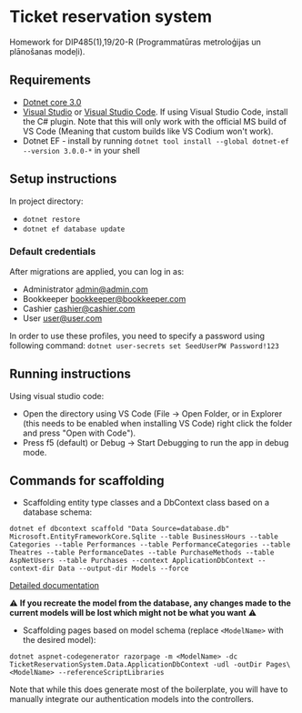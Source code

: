 Ticket reservation system
===

Homework for DIP485(1),19/20-R (Programmatūras metroloģijas un plānošanas modeļi).

## Requirements

* [Dotnet core 3.0](https://dotnet.microsoft.com/download/dotnet-core/3.0)
* [Visual Studio](https://visualstudio.microsoft.com/) or [Visual Studio Code](https://code.visualstudio.com/). If using Visual Studio Code, install the C# plugin. Note that this will only work with the official MS build of VS Code (Meaning that custom builds like VS Codium won't work).
* Dotnet EF - install by running `dotnet tool install --global dotnet-ef --version 3.0.0-*` in your shell

## Setup instructions

In project directory:

* `dotnet restore`
* `dotnet ef database update`

### Default credentials

After migrations are applied, you can log in as:
* Administrator admin@admin.com
* Bookkeeper bookkeeper@bookkeeper.com
* Cashier cashier@cashier.com
* User user@user.com

In order to use these profiles, you need to specify a password using following command: `dotnet user-secrets set SeedUserPW Password!123`

## Running instructions

Using visual studio code:

* Open the directory using VS Code (File -> Open Folder, or in Explorer (this needs to be enabled when installing VS Code) right click the folder and press "Open with Code").
* Press f5 (default) or Debug -> Start Debugging to run the app in debug mode.

## Commands for scaffolding

* Scaffolding entity type classes and a DbContext class based on a database schema:

`dotnet ef dbcontext scaffold "Data Source=database.db" Microsoft.EntityFrameworkCore.Sqlite --table BusinessHours --table Categories --table Performances --table PerformanceCategories --table Theatres --table PerformanceDates --table PurchaseMethods --table AspNetUsers --table Purchases --context ApplicationDbContext --context-dir Data --output-dir Models --force`

[Detailed documentation](https://docs.microsoft.com/en-us/ef/core/managing-schemas/scaffolding)

:warning: **If you recreate the model from the database, any changes made to the current models will be lost which might not be what you want** :warning:

* Scaffolding pages based on model schema (replace `<ModelName>` with the desired model):

`dotnet aspnet-codegenerator razorpage -m <ModelName> -dc TicketReservationSystem.Data.ApplicationDbContext -udl -outDir Pages\<ModelName> --referenceScriptLibraries`

Note that while this does generate most of the boilerplate, you will have to manually integrate our authentication models into the controllers.
